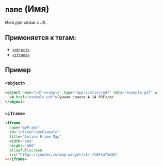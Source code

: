# `name` (Имя)

Имя для связи с JS.

## Применяется к тегам:

- [`<object>`](<../TAGS MEDIA/object (ВСТРАИВАНИЕ МЕДИА).md>)
- [`<iframe>`](<../TAGS MEDIA/iframe (ВСТРАИВАНИЕ ФРЕЙМА).md>)

## Пример

### `<object>`

```html
<object name="pdf-example" type="application/pdf" data="example.pdf" width="600" height="700">
  <a href="example.pdf">Лунная соната № 14 PDF</a>
</object>
```

### `<iframe>`

```html
<iframe
  name="myFrame"
  id="inlineFrameExample"
  title="Inline Frame Map"
  width="560"
  height="400"
  allowfullscreen
  src="https://yandex.ru/map-widget/v1/-/CBFkaYSE0A"
></iframe>
```
